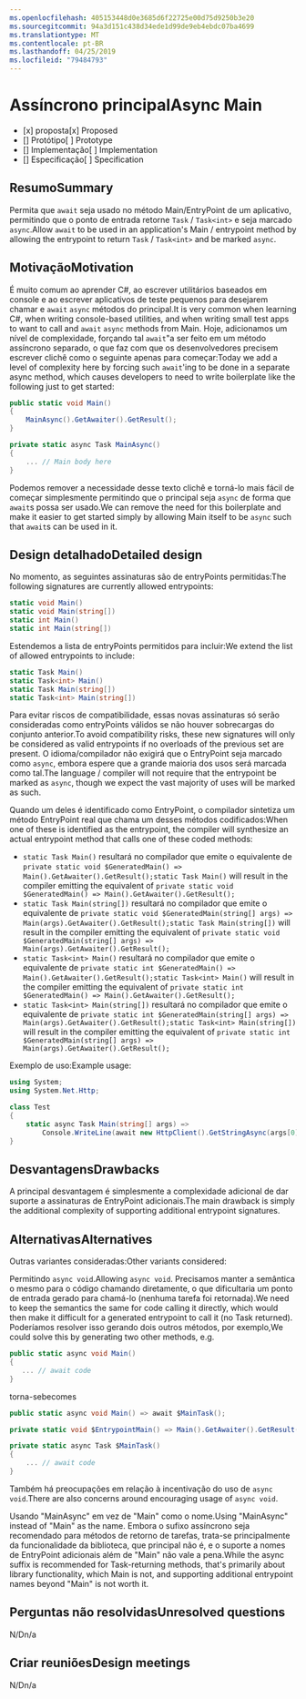 ```yaml
---
ms.openlocfilehash: 405153448d0e3685d6f22725e00d75d9250b3e20
ms.sourcegitcommit: 94a3d151c438d34ede1d99de9eb4ebdc07ba4699
ms.translationtype: MT
ms.contentlocale: pt-BR
ms.lasthandoff: 04/25/2019
ms.locfileid: "79484793"
---
```

# <a name="async-main"></a><span data-ttu-id="171f3-101">Assíncrono principal</span><span class="sxs-lookup"><span data-stu-id="171f3-101">Async Main</span></span>

* <span data-ttu-id="171f3-102">[x] proposta</span><span class="sxs-lookup"><span data-stu-id="171f3-102">[x] Proposed</span></span>
* <span data-ttu-id="171f3-103">[] Protótipo</span><span class="sxs-lookup"><span data-stu-id="171f3-103">[ ] Prototype</span></span>
* <span data-ttu-id="171f3-104">[] Implementação</span><span class="sxs-lookup"><span data-stu-id="171f3-104">[ ] Implementation</span></span>
* <span data-ttu-id="171f3-105">[] Especificação</span><span class="sxs-lookup"><span data-stu-id="171f3-105">[ ] Specification</span></span>

## <a name="summary"></a><span data-ttu-id="171f3-106">Resumo</span><span class="sxs-lookup"><span data-stu-id="171f3-106">Summary</span></span>
[summary]: #summary

<span data-ttu-id="171f3-107">Permita que `await` seja usado no método Main/EntryPoint de um aplicativo, permitindo que o ponto de entrada retorne `Task` / `Task<int>` e seja marcado `async`.</span><span class="sxs-lookup"><span data-stu-id="171f3-107">Allow `await` to be used in an application's Main / entrypoint method by allowing the entrypoint to return `Task` / `Task<int>` and be marked `async`.</span></span>

## <a name="motivation"></a><span data-ttu-id="171f3-108">Motivação</span><span class="sxs-lookup"><span data-stu-id="171f3-108">Motivation</span></span>
[motivation]: #motivation

<span data-ttu-id="171f3-109">É muito comum ao aprender C#, ao escrever utilitários baseados em console e ao escrever aplicativos de teste pequenos para desejarem chamar e `await` `async` métodos do principal.</span><span class="sxs-lookup"><span data-stu-id="171f3-109">It is very common when learning C#, when writing console-based utilities, and when writing small test apps to want to call and `await` `async` methods from Main.</span></span>  <span data-ttu-id="171f3-110">Hoje, adicionamos um nível de complexidade, forçando tal `await`"a ser feito em um método assíncrono separado, o que faz com que os desenvolvedores precisem escrever clichê como o seguinte apenas para começar:</span><span class="sxs-lookup"><span data-stu-id="171f3-110">Today we add a level of complexity here by forcing such `await`'ing to be done in a separate async method, which causes developers to need to write boilerplate like the following just to get started:</span></span>

```csharp
public static void Main()
{
    MainAsync().GetAwaiter().GetResult();
}

private static async Task MainAsync()
{
    ... // Main body here
}
```

<span data-ttu-id="171f3-111">Podemos remover a necessidade desse texto clichê e torná-lo mais fácil de começar simplesmente permitindo que o principal seja `async` de forma que `await`s possa ser usado.</span><span class="sxs-lookup"><span data-stu-id="171f3-111">We can remove the need for this boilerplate and make it easier to get started simply by allowing Main itself to be `async` such that `await`s can be used in it.</span></span>

## <a name="detailed-design"></a><span data-ttu-id="171f3-112">Design detalhado</span><span class="sxs-lookup"><span data-stu-id="171f3-112">Detailed design</span></span>
[design]: #detailed-design

<span data-ttu-id="171f3-113">No momento, as seguintes assinaturas são de entryPoints permitidas:</span><span class="sxs-lookup"><span data-stu-id="171f3-113">The following signatures are currently allowed entrypoints:</span></span>

```csharp
static void Main()
static void Main(string[])
static int Main()
static int Main(string[])
```

<span data-ttu-id="171f3-114">Estendemos a lista de entryPoints permitidos para incluir:</span><span class="sxs-lookup"><span data-stu-id="171f3-114">We extend the list of allowed entrypoints to include:</span></span>

```csharp
static Task Main()
static Task<int> Main()
static Task Main(string[])
static Task<int> Main(string[])
```

<span data-ttu-id="171f3-115">Para evitar riscos de compatibilidade, essas novas assinaturas só serão consideradas como entryPoints válidos se não houver sobrecargas do conjunto anterior.</span><span class="sxs-lookup"><span data-stu-id="171f3-115">To avoid compatibility risks, these new signatures will only be considered as valid entrypoints if no overloads of the previous set are present.</span></span>
<span data-ttu-id="171f3-116">O idioma/compilador não exigirá que o EntryPoint seja marcado como `async`, embora espere que a grande maioria dos usos será marcada como tal.</span><span class="sxs-lookup"><span data-stu-id="171f3-116">The language / compiler will not require that the entrypoint be marked as `async`, though we expect the vast majority of uses will be marked as such.</span></span>

<span data-ttu-id="171f3-117">Quando um deles é identificado como EntryPoint, o compilador sintetiza um método EntryPoint real que chama um desses métodos codificados:</span><span class="sxs-lookup"><span data-stu-id="171f3-117">When one of these is identified as the entrypoint, the compiler will synthesize an actual entrypoint method that calls one of these coded methods:</span></span>
- <span data-ttu-id="171f3-118">```static Task Main()``` resultará no compilador que emite o equivalente de ```private static void $GeneratedMain() => Main().GetAwaiter().GetResult();```</span><span class="sxs-lookup"><span data-stu-id="171f3-118">```static Task Main()``` will result in the compiler emitting the equivalent of ```private static void $GeneratedMain() => Main().GetAwaiter().GetResult();```</span></span>
- <span data-ttu-id="171f3-119">```static Task Main(string[])``` resultará no compilador que emite o equivalente de ```private static void $GeneratedMain(string[] args) => Main(args).GetAwaiter().GetResult();```</span><span class="sxs-lookup"><span data-stu-id="171f3-119">```static Task Main(string[])``` will result in the compiler emitting the equivalent of ```private static void $GeneratedMain(string[] args) => Main(args).GetAwaiter().GetResult();```</span></span>
- <span data-ttu-id="171f3-120">```static Task<int> Main()``` resultará no compilador que emite o equivalente de ```private static int $GeneratedMain() => Main().GetAwaiter().GetResult();```</span><span class="sxs-lookup"><span data-stu-id="171f3-120">```static Task<int> Main()``` will result in the compiler emitting the equivalent of ```private static int $GeneratedMain() => Main().GetAwaiter().GetResult();```</span></span>
- <span data-ttu-id="171f3-121">```static Task<int> Main(string[])``` resultará no compilador que emite o equivalente de ```private static int $GeneratedMain(string[] args) => Main(args).GetAwaiter().GetResult();```</span><span class="sxs-lookup"><span data-stu-id="171f3-121">```static Task<int> Main(string[])``` will result in the compiler emitting the equivalent of ```private static int $GeneratedMain(string[] args) => Main(args).GetAwaiter().GetResult();```</span></span>

<span data-ttu-id="171f3-122">Exemplo de uso:</span><span class="sxs-lookup"><span data-stu-id="171f3-122">Example usage:</span></span>

```csharp
using System;
using System.Net.Http;

class Test
{
    static async Task Main(string[] args) =>
        Console.WriteLine(await new HttpClient().GetStringAsync(args[0]));
}
```

## <a name="drawbacks"></a><span data-ttu-id="171f3-123">Desvantagens</span><span class="sxs-lookup"><span data-stu-id="171f3-123">Drawbacks</span></span>
[drawbacks]: #drawbacks

<span data-ttu-id="171f3-124">A principal desvantagem é simplesmente a complexidade adicional de dar suporte a assinaturas de EntryPoint adicionais.</span><span class="sxs-lookup"><span data-stu-id="171f3-124">The main drawback is simply the additional complexity of supporting additional entrypoint signatures.</span></span>

## <a name="alternatives"></a><span data-ttu-id="171f3-125">Alternativas</span><span class="sxs-lookup"><span data-stu-id="171f3-125">Alternatives</span></span>
[alternatives]: #alternatives

<span data-ttu-id="171f3-126">Outras variantes consideradas:</span><span class="sxs-lookup"><span data-stu-id="171f3-126">Other variants considered:</span></span>

<span data-ttu-id="171f3-127">Permitindo `async void`.</span><span class="sxs-lookup"><span data-stu-id="171f3-127">Allowing `async void`.</span></span>  <span data-ttu-id="171f3-128">Precisamos manter a semântica o mesmo para o código chamando diretamente, o que dificultaria um ponto de entrada gerado para chamá-lo (nenhuma tarefa foi retornada).</span><span class="sxs-lookup"><span data-stu-id="171f3-128">We need to keep the semantics the same for code calling it directly, which would then make it difficult for a generated entrypoint to call it (no Task returned).</span></span>  <span data-ttu-id="171f3-129">Poderíamos resolver isso gerando dois outros métodos, por exemplo,</span><span class="sxs-lookup"><span data-stu-id="171f3-129">We could solve this by generating two other methods, e.g.</span></span>

```csharp
public static async void Main()
{
   ... // await code
}
```

<span data-ttu-id="171f3-130">torna-se</span><span class="sxs-lookup"><span data-stu-id="171f3-130">becomes</span></span>

```csharp
public static async void Main() => await $MainTask();

private static void $EntrypointMain() => Main().GetAwaiter().GetResult();

private static async Task $MainTask()
{
    ... // await code
}
```

<span data-ttu-id="171f3-131">Também há preocupações em relação à incentivação do uso de `async void`.</span><span class="sxs-lookup"><span data-stu-id="171f3-131">There are also concerns around encouraging usage of `async void`.</span></span>

<span data-ttu-id="171f3-132">Usando "MainAsync" em vez de "Main" como o nome.</span><span class="sxs-lookup"><span data-stu-id="171f3-132">Using "MainAsync" instead of "Main" as the name.</span></span>  <span data-ttu-id="171f3-133">Embora o sufixo assíncrono seja recomendado para métodos de retorno de tarefas, trata-se principalmente da funcionalidade da biblioteca, que principal não é, e o suporte a nomes de EntryPoint adicionais além de "Main" não vale a pena.</span><span class="sxs-lookup"><span data-stu-id="171f3-133">While the async suffix is recommended for Task-returning methods, that's primarily about library functionality, which Main is not, and supporting additional entrypoint names beyond "Main" is not worth it.</span></span>

## <a name="unresolved-questions"></a><span data-ttu-id="171f3-134">Perguntas não resolvidas</span><span class="sxs-lookup"><span data-stu-id="171f3-134">Unresolved questions</span></span>
[unresolved]: #unresolved-questions

<span data-ttu-id="171f3-135">N/D</span><span class="sxs-lookup"><span data-stu-id="171f3-135">n/a</span></span>

## <a name="design-meetings"></a><span data-ttu-id="171f3-136">Criar reuniões</span><span class="sxs-lookup"><span data-stu-id="171f3-136">Design meetings</span></span>

<span data-ttu-id="171f3-137">N/D</span><span class="sxs-lookup"><span data-stu-id="171f3-137">n/a</span></span>
